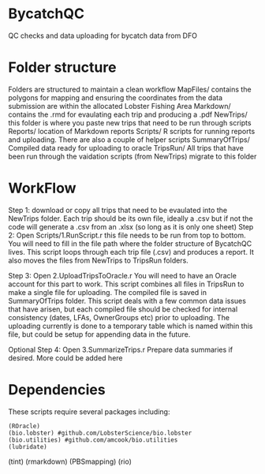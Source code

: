 # BycatchQC
QC checks and data uploading for bycatch data from DFO

# Folder structure
Folders are structured to maintain a clean workflow
MapFiles/      contains the polygons for mapping and ensuring the coordinates from the data submission are within the allocated Lobster Fishing Area
Markdown/      contains the .rmd for evaulating each trip and producing a .pdf
NewTrips/      this folder is where you paste new trips that need to be run through scripts
Reports/       location of Markdown reports
Scripts/       R scripts for running reports and uploading. There are also a couple of helper scripts
SummaryOfTrips/ Compiled data ready for uploading to oracle
TripsRun/       All trips that have been run through the vaidation scripts (from NewTrips) migrate to this folder

# WorkFlow
Step 1: download or copy all trips that need to be evaulated into the NewTrips folder. Each trip should be its own file, ideally a .csv but if not the code will generate a .csv from an .xlsx (so long as it is only one sheet)
Step 2: Open Scripts/1.RunScript.r this file needs to be run from top to bottom. You will need to fill in the file path where the folder structure of BycatchQC lives. This script loops through each trip file (.csv) and produces a report. It also moves the files from NewTrips to TripsRun folders.

Step 3: Open 2.UploadTripsToOracle.r You will need to have an Oracle account for this part to work. This script combines all files in TripsRun to make a single file for uploading. The compiled file is saved in SummaryOfTrips folder. This script deals with a few common data issues that have arisen, but each compiled file should be checked for internal consistency (dates, LFAs, OwnerGroups etc) prior to uploading. The uploading currently is done to a temporary table which is named within this file, but could be setup for appending data in the future.

Optional Step 4: Open 3.SummarizeTrips.r Prepare data summaries if desired. More could be added here

# Dependencies
These scripts require several packages including:

	(ROracle)
	(bio.lobster) #github.com/LobsterScience/bio.lobster
	(bio.utilities) #github.com/amcook/bio.utilities
	(lubridate)
  (tint)
	(rmarkdown)
	(PBSmapping)
	(rio)
	
